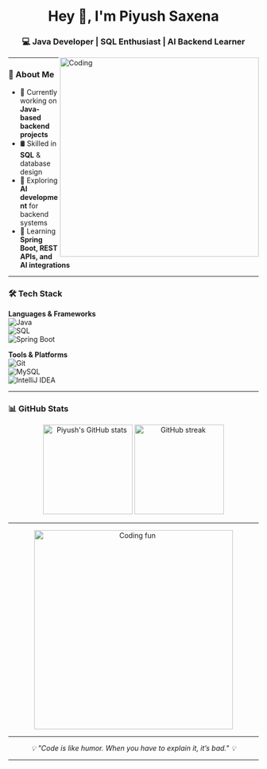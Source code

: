 <h1 align="center">Hey 👋, I'm Piyush Saxena</h1>
<h3 align="center">💻 Java Developer | SQL Enthusiast | AI Backend Learner</h3>

<img align="right" alt="Coding" width="400" src="https://media.giphy.com/media/qgQUggAC3Pfv687qPC/giphy.gif">

---

### 🚀 About Me  
- 🔭 Currently working on **Java-based backend projects**  
- 🛢 Skilled in **SQL** & database design  
- 🤖 Exploring **AI development** for backend systems  
- 🌱 Learning **Spring Boot, REST APIs, and AI integrations**  

---

### 🛠 Tech Stack

**Languages & Frameworks**  
![Java](https://img.shields.io/badge/Java-%23ED8B00.svg?style=for-the-badge&logo=openjdk&logoColor=white)  
![SQL](https://img.shields.io/badge/SQL-%23025E8C.svg?style=for-the-badge&logo=postgresql&logoColor=white)  
![Spring Boot](https://img.shields.io/badge/Spring%20Boot-%236DB33F.svg?style=for-the-badge&logo=springboot&logoColor=white)  

**Tools & Platforms**  
![Git](https://img.shields.io/badge/Git-%23F05033.svg?style=for-the-badge&logo=git&logoColor=white)  
![MySQL](https://img.shields.io/badge/MySQL-%2300f.svg?style=for-the-badge&logo=mysql&logoColor=white)  
![IntelliJ IDEA](https://img.shields.io/badge/IntelliJIDEA-000000.svg?style=for-the-badge&logo=intellijidea&logoColor=white)  

---

### 📊 GitHub Stats
<p align="center">
  <img src="https://github-readme-stats.vercel.app/api?username=PiyushSaxena05&show_icons=true&theme=radical" alt="Piyush's GitHub stats" height="180" />
  <img src="https://github-readme-streak-stats.herokuapp.com/?user=PiyushSaxena05&theme=radical" alt="GitHub streak" height="180" />
</p>

---

<p align="center">
  <img src="https://media.giphy.com/media/26AHONQ79FdWZhAI0/giphy.gif" width="400" alt="Coding fun" />
</p>

---

<p align="center">
  <i>💡 "Code is like humor. When you have to explain it, it’s bad." 💡</i>
</p>

---
